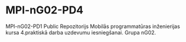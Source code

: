 # MPI-nG02-PD4
MPI-nG02-PD1 Public Repozitorijs Mobilās programmatūras inženierijas kursa 4.praktiskā darba uzdevumu iesniegšanai. Grupa nG02.
